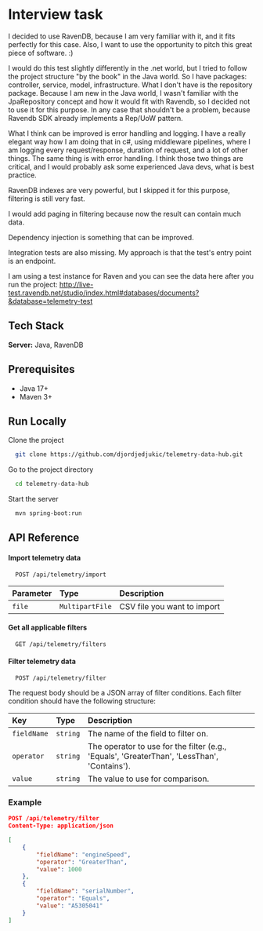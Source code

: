 
# Interview task

I decided to use RavenDB, because I am very familiar with it, and it fits perfectly for this case. Also, I want to use the opportunity to pitch this great piece of software. :)

I would do this test slightly differently in the .net world, but I tried to follow the project structure "by the book" in the Java world.
So I have packages: controller, service, model, infrastructure. What I don't have is the repository package. Because I am new in the Java world,
I wasn't familiar with the JpaRepository concept and how it would fit with Ravendb, so I decided not to use it for this purpose. In any case that shouldn't be a problem, because Ravendb SDK already implements a Rep/UoW pattern.

What I think can be improved is error handling and logging. I have a really elegant way how I am doing that in c#, using middleware pipelines, where I am logging every request/response, duration of request, and a lot of other things.
The same thing is with error handling. I think those two things are critical, and I would probably ask some experienced Java devs, what is best practice.

RavenDB indexes are very powerful, but I skipped it for this purpose, filtering is still very fast.

I would add paging in filtering because now the result can contain much data.

Dependency injection is something that can be improved.

Integration tests are also missing. My approach is that the test's entry point is an endpoint.

I am using a test instance for Raven and you can see the data here after you run the project:
http://live-test.ravendb.net/studio/index.html#databases/documents?&database=telemetry-test



## Tech Stack

**Server:** Java, RavenDB

## Prerequisites

- Java 17+
- Maven 3+

## Run Locally

Clone the project

```bash
  git clone https://github.com/djordjedjukic/telemetry-data-hub.git
```

Go to the project directory

```bash
  cd telemetry-data-hub
```

Start the server

```bash
  mvn spring-boot:run
```

## API Reference

#### Import telemetry data

```http
  POST /api/telemetry/import
```

| Parameter | Type     | Description                |
| :-------- | :------- | :------------------------- |
| `file` | `MultipartFile` | CSV file you want to import |

#### Get all applicable filters

```http
  GET /api/telemetry/filters
```

#### Filter telemetry data

```http
  POST /api/telemetry/filter
```

The request body should be a JSON array of filter conditions. Each filter condition should have the following structure:

| Key       | Type     | Description                            |
| :-------- | :------- | :------------------------------------- |
| `fieldName`   | `string` | The name of the field to filter on. |
| `operator`| `string` | The operator to use for the filter (e.g., 'Equals', 'GreaterThan', 'LessThan', 'Contains'). |
| `value`   | `string` | The value to use for comparison. |

### Example

```json
POST /api/telemetry/filter
Content-Type: application/json

[
    {
        "fieldName": "engineSpeed",
        "operator": "GreaterThan",
        "value": 1000
    },
    {
        "fieldName": "serialNumber",
        "operator": "Equals",
        "value": "A5305041"
    }
]
